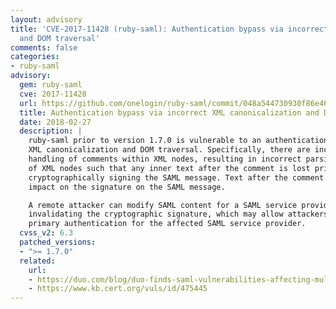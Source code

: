 ```yaml
---
layout: advisory
title: 'CVE-2017-11428 (ruby-saml): Authentication bypass via incorrect XML canonicalization
  and DOM traversal'
comments: false
categories:
- ruby-saml
advisory:
  gem: ruby-saml
  cve: 2017-11428
  url: https://github.com/onelogin/ruby-saml/commit/048a544730930f86e46804387a6b6fad50d8176f
  title: Authentication bypass via incorrect XML canonicalization and DOM traversal
  date: 2018-02-27
  description: |
    ruby-saml prior to version 1.7.0 is vulnerable to an authentication bypass via incorrect
    XML canonicalization and DOM traversal. Specifically, there are inconsistencies in
    handling of comments within XML nodes, resulting in incorrect parsing of the inner text
    of XML nodes such that any inner text after the comment is lost prior to
    cryptographically signing the SAML message. Text after the comment therefore has no
    impact on the signature on the SAML message.

    A remote attacker can modify SAML content for a SAML service provider without
    invalidating the cryptographic signature, which may allow attackers to bypass
    primary authentication for the affected SAML service provider.
  cvss_v2: 6.3
  patched_versions:
  - ">= 1.7.0"
  related:
    url:
    - https://duo.com/blog/duo-finds-saml-vulnerabilities-affecting-multiple-implementations
    - https://www.kb.cert.org/vuls/id/475445
---
```

